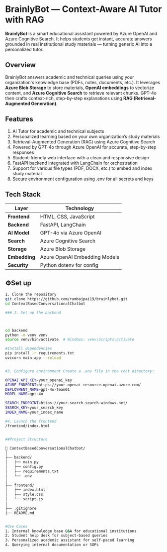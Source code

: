 # BrainlyBot — Context-Aware AI Tutor with RAG

**BrainlyBot** is a smart educational assistant powered by Azure OpenAI and Azure Cognitive Search. It helps students get instant, accurate answers grounded in real institutional study materials — turning generic AI into a personalized tutor.

## Overview

BrainlyBot answers academic and technical queries using your organization's knowledge base (PDFs, notes, documents, etc.). It leverages **Azure Blob Storage** to store materials, **OpenAI embeddings** to vectorize content, and **Azure Cognitive Search** to retrieve relevant chunks. GPT-4o then crafts context-rich, step-by-step explanations using **RAG (Retrieval-Augmented Generation)**.


## Features
1. AI Tutor for academic and technical subjects
2. Personalized learning based on your own organization’s study materials
3. Retrieval-Augmented Generation (RAG) using Azure Cognitive Search
4. Powered by GPT-4o through Azure OpenAI for accurate, step-by-step responses
5. Student-friendly web interface with a clean and responsive design
6. FastAPI backend integrated with LangChain for orchestration
7. Support for various file types (PDF, DOCX, etc.) to embed and index study material
8. Secure environment configuration using .env for all secrets and keys


##  Tech Stack

| Layer       | Technology                     |
|-------------|---------------------------------|
| **Frontend**| HTML, CSS, JavaScript           |
| **Backend** | FastAPI, LangChain              |
| **AI Model**| GPT-4o via Azure OpenAI         |
| **Search**  | Azure Cognitive Search          |
| **Storage** | Azure Blob Storage              |
| **Embedding**| Azure OpenAI Embedding Models |
| **Security**| Python dotenv for config        |



## ⚙️Set up 



```bash
1. Clone the repository
git clone https://github.com/rambajpai19/brainlybot.git
cd ContextBasedConversationalChatbot

### 2. Set up the backend



cd backend
python -m venv venv
source venv/bin/activate  # Windows: venv\Scripts\activate

#Install dependencies
pip install -r requirements.txt
uvicorn main:app --reload


#3. Configure environment Create a .env file in the root directory:

OPENAI_API_KEY=your_openai_key
AZURE_ENDPOINT=https://your-openai-resource.openai.azure.com/
DEPLOYMENT_NAME=gpt-4o-team01
MODEL_NAME=gpt-4o

SEARCH_ENDPOINT=https://your-search.search.windows.net/
SEARCH_KEY=your_search_key
INDEX_NAME=your_index_name

#4. Launch the frontend
/frontend/index.html


##Project Structure

📁 ContextBasedConversationalChatbot/
│
├── backend/
│   ├── main.py
│   ├── config.py
│   ├── requirements.txt
│   └── .env              
│
├── frontend/
│   ├── index.html
│   ├── style.css
│   └── script.js
│
├── .gitignore
├── README.md


#Use Cases
1. Internal knowledge base Q&A for educational institutions
2. Student help desk for subject-based queries
3. Personalized academic assistant for self-paced learning
4. Querying internal documentation or SOPs
